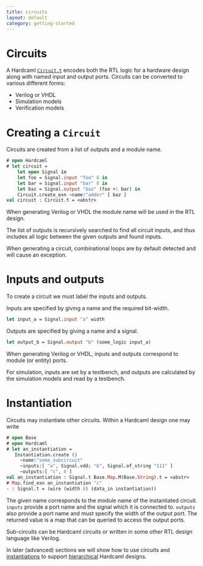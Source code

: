 ```yaml
---
title: circuits
layout: default
category: getting-started
---
```

# Circuits

<!--
```ocaml
# Hardcaml.Caller_id.set_mode Disabled
- : unit = ()
```
-->

A Hardcaml [`Circuit.t`](https://ocaml.janestreet.com/ocaml-core/latest/doc/hardcaml/Hardcaml/Circuit/index.html)
encodes both the RTL logic for a hardware
design along with named input and output ports. Circuits can be
converted to various different forms:

* Verilog or VHDL
* Simulation models
* Verification models

# Creating a `Circuit`

Circuits are created from a list of outputs and a module name.

```ocaml
# open Hardcaml
# let circuit =
    let open Signal in
    let foo = Signal.input "foo" 8 in
    let bar = Signal.input "bar" 8 in
    let baz = Signal.output "baz" (foo +: bar) in
    Circuit.create_exn ~name:"adder" [ baz ]
val circuit : Circuit.t = <abstr>
```

When generating Verilog or VHDL the module name will be used in the
RTL design.

The list of outputs is recursively searched to find all circuit
inputs, and thus includes all logic between the given outputs and
found inputs.

When generating a circuit, combinational loops are by default detected
and will cause an exception.

# Inputs and outputs

To create a circuit we must label the inputs and outputs.

Inputs are specified by giving a name and the required bit-width.

```ocaml
let input_a = Signal.input "a" width
```

Outputs are specified by giving a name and a signal.

```ocaml
let output_b = Signal.output "b" (some_logic input_a)
```

When generating Verilog or VHDL, inputs and outputs correspond to
module (or entity) ports.

For simulation, inputs are set by a testbench, and outputs are
calculated by the simulation models and read by a testbench.

# Instantiation

Circuits may instantiate other circuits. Within a Hardcaml design one
may write

```ocaml
# open Base
# open Hardcaml
# let an_instantiation =
   Instantiation.create ()
     ~name:"some_subcircuit"
     ~inputs:[ "a", Signal.vdd; "b", Signal.of_string "111" ]
     ~outputs:[ "c", 8 ]
val an_instantiation : Signal.t Base.Map.M(Base.String).t = <abstr>
# Map.find_exn an_instantiation "c"
- : Signal.t = (wire (width 8) (data_in instantiation))
```

The given name corresponds to the module name of the instantiated
circuit. `inputs` provide a port name and the signal which it is
connected to. `outputs` also provide a port name and must specify the
width of the output port. The returned value is a map that can be
queried to access the output ports.

Sub-circuits can be Hardcaml circuits or written in some other RTL
design language like Verilog.

In later (advanced) sections we will show how to use
circuits and [instantiations](instantiation.md)
to support [hierarchical](module_hierarchy.md) Hardcaml designs.
